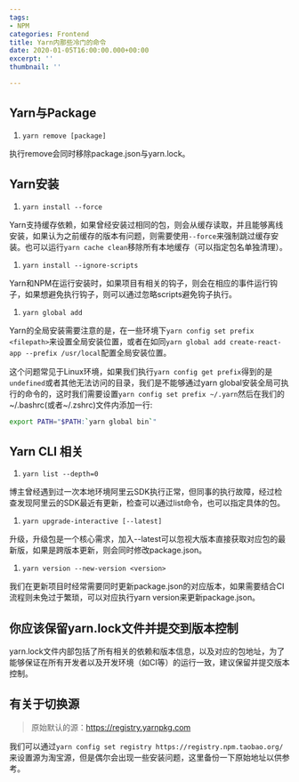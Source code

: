 ```yaml
---
tags:
- NPM
categories: Frontend
title: Yarn内那些冷门的命令
date: 2020-01-05T16:00:00.000+00:00
excerpt: ''
thumbnail: ''

---
```

## Yarn与Package

1. `yarn remove [package]`

执行remove会同时移除package.json与yarn.lock。

## Yarn安装

1. `yarn install --force`

Yarn支持缓存依赖，如果曾经安装过相同的包，则会从缓存读取，并且能够离线安装，如果认为之前缓存的版本有问题，则需要使用`--force`来强制跳过缓存安装。也可以运行`yarn cache clean`移除所有本地缓存（可以指定包名单独清理）。

1. `yarn install --ignore-scripts`

Yarn和NPM在运行安装时，如果项目有相关的钩子，则会在相应的事件运行钩子，如果想避免执行钩子，则可以通过忽略scripts避免钩子执行。

1. `yarn global add`

Yarn的全局安装需要注意的是，在一些环境下`yarn config set prefix <filepath>`来设置全局安装位置，或者在如同`yarn global add create-react-app --prefix /usr/local`配置全局安装位置。

这个问题常见于Linux环境，如果我们执行`yarn config get prefix`得到的是`undefined`或者其他无法访问的目录，我们是不能够通过yarn global安装全局可执行的命令的，这时我们需要设置`yarn config set prefix ~/.yarn`然后在我们的\~/.bashrc(或者\~/.zshrc)文件内添加一行:

```bash
export PATH="$PATH:`yarn global bin`"
```

## Yarn CLI 相关

1. `yarn list --depth=0`

博主曾经遇到过一次本地环境阿里云SDK执行正常，但同事的执行故障，经过检查发现阿里云的SDK最近有更新，检查可以通过list命令，也可以指定具体的包。

1. `yarn upgrade-interactive [--latest]`

升级，升级包是一个核心需求，加入--latest可以忽视大版本直接获取对应包的最新版，如果是跨版本更新，则会同时修改package.json。

1. `yarn version --new-version <version>`

我们在更新项目时经常需要同时更新package.json的对应版本，如果需要结合CI流程则未免过于繁琐，可以对应执行yarn version来更新package.json。

## 你应该保留yarn.lock文件并提交到版本控制

yarn.lock文件内部包括了所有相关的依赖和版本信息，以及对应的包地址，为了能够保证在所有开发者以及开发环境（如CI等）的运行一致，建议保留并提交版本控制。

## 有关于切换源

> 原始默认的源：https://registry.yarnpkg.com

我们可以通过`yarn config set registry https://registry.npm.taobao.org/`来设置源为淘宝源，但是偶尔会出现一些安装问题，这里备份一下原始地址以供参考。